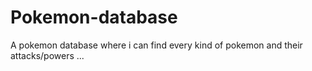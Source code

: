 # Pokemon-database
A pokemon database where i can find every kind of pokemon and their attacks/powers ...
